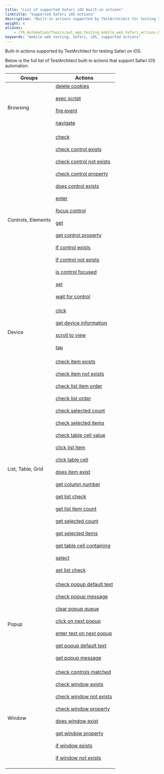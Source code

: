 ```yaml
--- 
title: "List of supported Safari iOS built-in actions"
linktitle: "Supported Safari iOS actions"
description: "Built-in actions supported by TestArchitect for testing Safari on iOS."
weight: 4
aliases: 
    - /TA_Automation/Topics/aut_app_testing_mobile_web_Safari_actions.html
keywords: "mobile web testing, Safari, iOS, supported actions"
---
```


Built-in actions supported by TestArchitect for testing Safari on iOS.

Below is the full list of TestArchitect built-in actions that support Safari iOS automation.

|Groups|Actions|
|------|-------|
|Browsing|[delete cookies](/automation-guide/action-based-testing-language/built-in-actions/user-interface-actions/browsing/delete-cookies)<br><br> [exec script](/automation-guide/action-based-testing-language/built-in-actions/user-interface-actions/browsing/exec-script)<br><br> [fire event](/automation-guide/action-based-testing-language/built-in-actions/user-interface-actions/browsing/fire-event)<br><br> [navigate](/automation-guide/action-based-testing-language/built-in-actions/user-interface-actions/browsing/navigate)<br><br>|<br>
|Controls, Elements|[check](/automation-guide/action-based-testing-language/built-in-actions/user-interface-actions/control-element/check)<br><br> [check control exists](/automation-guide/action-based-testing-language/built-in-actions/user-interface-actions/control-element/check-control-exists)<br><br> [check control not exists](/automation-guide/action-based-testing-language/built-in-actions/user-interface-actions/control-element/check-control-not-exists)<br><br> [check control property](/automation-guide/action-based-testing-language/built-in-actions/user-interface-actions/control-element/check-control-property)<br><br> [does control exists](/automation-guide/action-based-testing-language/built-in-actions/user-interface-actions/control-element/does-control-exist)<br><br> [enter](/automation-guide/action-based-testing-language/built-in-actions/user-interface-actions/control-element/enter)<br><br> [focus control](/automation-guide/action-based-testing-language/built-in-actions/user-interface-actions/control-element/focus-control)<br><br> [get](/automation-guide/action-based-testing-language/built-in-actions/user-interface-actions/control-element/get)<br><br> [get control property](/automation-guide/action-based-testing-language/built-in-actions/user-interface-actions/control-element/get-control-property)<br><br> [if control exists](/automation-guide/action-based-testing-language/built-in-actions/test-support-actions/control-flow/if-control-exists)<br><br> [if control not exists](/automation-guide/action-based-testing-language/built-in-actions/test-support-actions/control-flow/if-control-not-exists)<br><br> [is control focused](/automation-guide/action-based-testing-language/built-in-actions/user-interface-actions/control-element/is-control-focused)<br><br> [set](/automation-guide/action-based-testing-language/built-in-actions/user-interface-actions/control-element/set)<br><br> [wait for control](/automation-guide/action-based-testing-language/built-in-actions/test-support-actions/timing/wait-for-control)<br><br>|<br>
|Device|[click](/automation-guide/action-based-testing-language/built-in-actions/system-actions/mouse/click)<br><br> [get device information](/automation-guide/action-based-testing-language/built-in-actions/system-actions/device/get-device-information)<br><br> [scroll to view](/automation-guide/action-based-testing-language/built-in-actions/system-actions/device/scroll-to-view)<br><br> [tap](/automation-guide/action-based-testing-language/built-in-actions/system-actions/device/tap)<br><br>|<br>
|List, Table, Grid|[check item exists](/automation-guide/action-based-testing-language/built-in-actions/user-interface-actions/list-table-grid/check-item-exists)<br><br> [check item not exists](/automation-guide/action-based-testing-language/built-in-actions/user-interface-actions/list-table-grid/check-item-not-exists)<br><br> [check list item order](/automation-guide/action-based-testing-language/built-in-actions/user-interface-actions/list-table-grid/check-list-item-order)<br><br> [check list order](/automation-guide/action-based-testing-language/built-in-actions/user-interface-actions/list-table-grid/check-list-order)<br><br> [check selected count](/automation-guide/action-based-testing-language/built-in-actions/user-interface-actions/list-table-grid/check-selected-count)<br><br> [check selected items](/automation-guide/action-based-testing-language/built-in-actions/user-interface-actions/list-table-grid/check-selected-items)<br><br> [check table cell value](/automation-guide/action-based-testing-language/built-in-actions/user-interface-actions/list-table-grid/check-table-cell-value)<br><br> [click list item](/automation-guide/action-based-testing-language/built-in-actions/user-interface-actions/list-table-grid/click-list-item)<br><br> [click table cell](/automation-guide/action-based-testing-language/built-in-actions/user-interface-actions/list-table-grid/click-table-cell)<br><br> [does item exist](/automation-guide/action-based-testing-language/built-in-actions/user-interface-actions/list-table-grid/does-item-exist)<br><br> [get column number](/automation-guide/action-based-testing-language/built-in-actions/user-interface-actions/list-table-grid/get-column-number)<br><br> [get list check](/automation-guide/action-based-testing-language/built-in-actions/user-interface-actions/list-table-grid/get-list-check)<br><br> [get list item count](/automation-guide/action-based-testing-language/built-in-actions/user-interface-actions/list-table-grid/get-list-item-count)<br><br> [get selected count](/automation-guide/action-based-testing-language/built-in-actions/user-interface-actions/list-table-grid/get-selected-count)<br><br> [get selected items](/automation-guide/action-based-testing-language/built-in-actions/user-interface-actions/list-table-grid/get-selected-items)<br><br> [get table cell containing](/automation-guide/action-based-testing-language/built-in-actions/user-interface-actions/list-table-grid/get-table-cell-containing)<br><br> [select](/automation-guide/action-based-testing-language/built-in-actions/user-interface-actions/list-table-grid/select)<br><br> [set list check](/automation-guide/action-based-testing-language/built-in-actions/user-interface-actions/list-table-grid/set-list-check)<br><br>|<br>
|Popup|[check popup default text](/automation-guide/action-based-testing-language/built-in-actions/user-interface-actions/browsing/check-popup-default-text)<br><br> [check popup message](/automation-guide/action-based-testing-language/built-in-actions/user-interface-actions/browsing/check-popup-message)<br><br> [clear popup queue](/automation-guide/action-based-testing-language/built-in-actions/user-interface-actions/browsing/clear-popup-queue)<br><br> [click on next popup](/automation-guide/action-based-testing-language/built-in-actions/user-interface-actions/browsing/click-on-next-popup)<br><br> [enter text on next popup](/automation-guide/action-based-testing-language/built-in-actions/user-interface-actions/browsing/enter-text-on-next-popup)<br><br> [get popup default text](/automation-guide/action-based-testing-language/built-in-actions/user-interface-actions/browsing/get-popup-default-text)<br><br> [get popup message](/automation-guide/action-based-testing-language/built-in-actions/user-interface-actions/browsing/get-popup-message)<br><br>|<br>
|Window|[check controls matched](/automation-guide/action-based-testing-language/built-in-actions/user-interface-actions/window/check-controls-matched)<br><br> [check window exists](/automation-guide/action-based-testing-language/built-in-actions/user-interface-actions/window/check-window-exists)<br><br> [check window not exists](/automation-guide/action-based-testing-language/built-in-actions/user-interface-actions/window/check-window-not-exists)<br><br> [check window property](/automation-guide/action-based-testing-language/built-in-actions/user-interface-actions/window/check-window-property)<br><br> [does window exist](/automation-guide/action-based-testing-language/built-in-actions/user-interface-actions/window/does-window-exist)<br><br> [get window property](/automation-guide/action-based-testing-language/built-in-actions/user-interface-actions/window/get-window-property)<br><br> [if window exists](/automation-guide/action-based-testing-language/built-in-actions/test-support-actions/control-flow/if-window-exists)<br><br> [if window not exists](/automation-guide/action-based-testing-language/built-in-actions/test-support-actions/control-flow/if-window-not-exists)<br><br>|<br>




